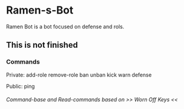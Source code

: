 # Ramen-s-Bot
Ramen Bot is a bot focused on defense and rols.

## This is not finished

### Commands
 Private:
 add-role
 remove-role
 ban
 unban
 kick
 warn
 defense
 
 Public:
 ping

###### Command-base and Read-commands based on >> Worn Off Keys <<
